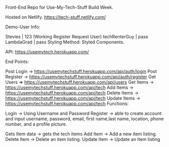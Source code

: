 Front-End Repo for Use-My-Tech-Stuff Build Week.

Hosted on Netlify. https://tech-stuff.netlify.com/

Demo-User Info:

Stevies | 123 (Working Register Request User)
techRenterGuy | pass
LambdaGrad | pass
Styling Method: Styled Components.

API: https://usemytech.herokuapp.com/

End Points:

Post Login -> https://usemytechstuff.herokuapp.com/api/auth/login
Post Register -> https://usemytechstuff.herokuapp.com/api/auth/register
Get Users => https://usemytechstuff.herokuapp.com/api/users
Get Items -> https://usemytechstuff.herokuapp.com/api/tech
Add Items -> https://usemytechstuff.herokuapp.com/api/tech
Delete Items -> https://usemytechstuff.herokuapp.com/api/tech
Update Items -> https://usemytechstuff.herokuapp.com/api/tech
Functions:

Login -> Using Username and Password
Register -> able to create account and input username, password, 
            email, first name,last name, location, phone number, and a profile picture.

Gets Item data -> gets the tech items
Add Item -> Add a new item listing.
Delete Item -> Delete an item listing.
Update Item -> Update an Item listing

